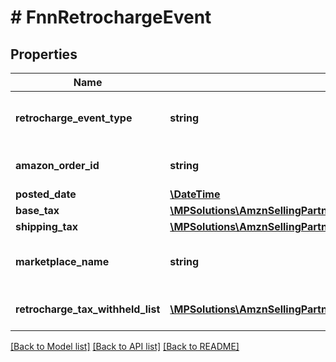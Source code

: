 # # FnnRetrochargeEvent

## Properties

Name | Type | Description | Notes
------------ | ------------- | ------------- | -------------
**retrocharge_event_type** | **string** | The type of event.  Possible values:  * Retrocharge  * RetrochargeReversal | [optional]
**amazon_order_id** | **string** | An Amazon-defined identifier for an order. | [optional]
**posted_date** | [**\DateTime**](\DateTime.md) |  | [optional]
**base_tax** | [**\MPSolutions\AmznSellingPartnerApi\Models\Finances\FnnCurrency**](FnnCurrency.md) |  | [optional]
**shipping_tax** | [**\MPSolutions\AmznSellingPartnerApi\Models\Finances\FnnCurrency**](FnnCurrency.md) |  | [optional]
**marketplace_name** | **string** | The name of the marketplace where the retrocharge event occurred. | [optional]
**retrocharge_tax_withheld_list** | [**\MPSolutions\AmznSellingPartnerApi\Models\Finances\FnnTaxWithheldComponent[]**](FnnTaxWithheldComponent.md) | A list of information about taxes withheld. | [optional]

[[Back to Model list]](../../README.md#models) [[Back to API list]](../../README.md#endpoints) [[Back to README]](../../README.md)
